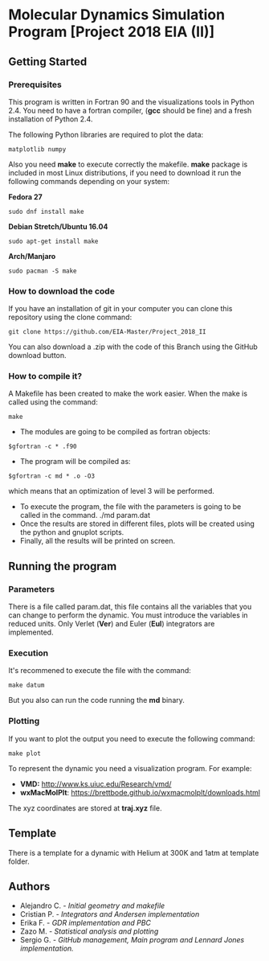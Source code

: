 # Molecular Dynamics Simulation Program [Project 2018 EIA (II)]

## Getting Started

### Prerequisites
This program is written in Fortran 90 and the visualizations tools in Python 2.4.  You need to have a fortran compiler, (**gcc** should be fine) and a fresh installation of Python 2.4.

The following Python libraries are required to plot the data:

```
matplotlib numpy
```

Also you need **make** to execute correctly the makefile. **make** package is included in most Linux distributions, if you need to download it run the following commands depending on your system:

**Fedora 27** 
```
sudo dnf install make
```
**Debian Stretch/Ubuntu 16.04**
```
sudo apt-get install make
```
**Arch/Manjaro**
```
sudo pacman -S make
```
### How to download the code
If you have an installation of git in your computer you can clone this repository using the clone command:
```
git clone https://github.com/EIA-Master/Project_2018_II
```
You can also download a .zip with the code of this Branch using the GitHub download button.
### How to compile it?
A Makefile has been created to make the work easier. When the make is called using the command:
```
make
```
* The modules are going to be compiled as fortran objects: 
```
$gfortran -c * .f90
```
* The program will be compiled as: 
```
$gfortran -c md * .o -O3
```
which means that an optimization of level 3 will be performed.
* To execute the program, the file with the parameters is going to be called in the command. ./md param.dat
* Once the results are stored in different files, plots will be created using the python and gnuplot scripts.
* Finally, all the results will be printed on screen.

## Running the program

### Parameters

There is a file called param.dat, this file contains all the variables that you can change to perform the dynamic. You must introduce the variables in reduced units.
Only Verlet (**Ver**) and Euler (**Eul**) integrators are implemented.

### Execution

It's recommened to execute the file with the command:
```
make datum
```
But you also can run the code running the **md** binary.

### Plotting
If you want to plot the output you need to execute the following command:
```
make plot
```
To represent the dynamic you need a visualization program. For example:
* **VMD:** http://www.ks.uiuc.edu/Research/vmd/
* **wxMacMolPlt**: https://brettbode.github.io/wxmacmolplt/downloads.html

The xyz coordinates are stored at **traj.xyz** file.

## Template

There is a template for a dynamic with Helium at 300K and 1atm at template folder.

## Authors
* Alejandro C. - *Initial geometry and makefile*
* Cristian P. - *Integrators and Andersen implementation*
* Erika F. - *GDR implementation and PBC*
* Zazo M. - *Statistical analysis and plotting*
* Sergio G. - *GitHub management, Main program and Lennard Jones implementation.*
